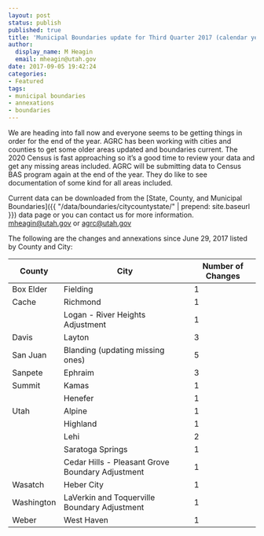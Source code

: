 ```yaml
---
layout: post
status: publish
published: true
title: 'Municipal Boundaries update for Third Quarter 2017 (calendar year)'
author:
  display_name: M Heagin
  email: mheagin@utah.gov
date: 2017-09-05 19:42:24
categories:
- Featured
tags:
- municipal boundaries
- annexations
- boundaries
---
```

We are heading into fall now and everyone seems to be getting things in order for the end of the year. AGRC has been working with cities and counties to get some older areas updated and boundaries current. The 2020 Census is fast approaching so it’s a good time to review your data and get any missing areas included. AGRC will be submitting data to Census BAS program again at the end of the year. They do like to see documentation of some kind for all areas included. 

Current data can be downloaded from the [State, County, and Municipal Boundaries]({{ "/data/boundaries/citycountystate/" | prepend: site.baseurl }}) data page or you can contact us for more information. [mheagin@utah.gov](mailto:mheagin@utah.gov) or [agrc@utah.gov](mailto:agrc@utah.gov)

The following are the changes and annexations since June 29, 2017 listed by County and City:

| County | City | Number of Changes |
| --- | --- | --- |
| Box Elder | Fielding | 1 |
| Cache | Richmond | 1 |
| | Logan - River Heights Adjustment | 1 |
| Davis | Layton | 3 |
| San Juan | Blanding (updating missing ones) | 5 |
| Sanpete | Ephraim | 3 |
| Summit | Kamas | 1 |
| | Henefer | 1 |
| Utah | Alpine | 1 |
| | Highland | 1 |
| | Lehi | 2 |
| | Saratoga Springs | 1 |
| | Cedar Hills - Pleasant Grove Boundary Adjustment | 1 |
| Wasatch | Heber City | 1 |
| Washington | LaVerkin and Toquerville Boundary Adjustment | 1 |
| Weber | West Haven | 1 |

